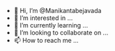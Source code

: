 - 👋 Hi, I’m @Manikantabejavada
- 👀 I’m interested in ...
- 🌱 I’m currently learning ...
- 💞️ I’m looking to collaborate on ...
- 📫 How to reach me ...

<!---
Manikantabejavada/Manikantabejavada is a ✨ special ✨ repository because its `README.md` (this file) appears on your GitHub profile.
You can click the Preview link to take a look at your changes.
--->
